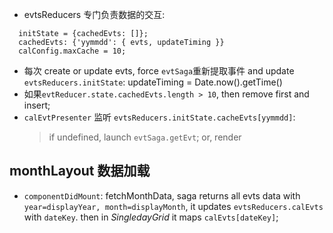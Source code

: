 -   evtsReducers 专门负责数据的交互:

```
  initState = {cachedEvts: []};
  cachedEvts: {'yymmdd': { evts, updateTiming }}
  calConfig.maxCache = 10;
```

-   每次 create or update evts, force `evtSaga`重新提取事件 and update `evtsReducers.initState`: updateTiming = Date.now().getTime()
-   如果`evtReducer.state.cachedEvts.length > 10`, then remove first and insert;
-   `calEvtPresenter` 监听 `evtsReducers.initState.cacheEvts[yymmdd]`:
    > if undefined, launch `evtSaga.getEvt`;
    > or, render


## monthLayout 数据加载
- `componentDidMount`: fetchMonthData, saga returns all evts data with `year=displayYear, month=displayMonth`, it updates `evtsReducers.calEvts` with `dateKey`. then in *SingledayGrid* it maps
`calEvts[dateKey]`;